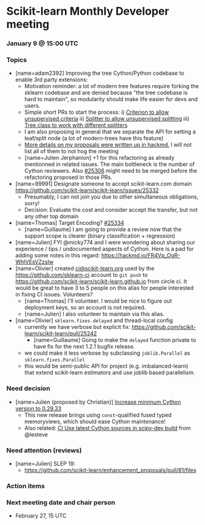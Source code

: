 # Scikit-learn Monthly Developer meeting
### January 9 @ 15:00 UTC


### Topics

- [name=adam2392] Improving the tree Cython/Python codebase to enable 3rd party extensions:
    - Motivation reminder: a lot of modern tree features require forking the sklearn codebase and are denied because "the tree codebase is hard to maintain", so modularity should make life easier for devs and users.
    - Simple short PRs to start the process: i) [Criterion to allow unsupervised criteria](https://github.com/scikit-learn/scikit-learn/pull/24678) ii) [Splitter to allow unsupervised splitting](https://github.com/scikit-learn/scikit-learn/pull/25101) iii) [Tree class to work with different splitters](https://github.com/scikit-learn/scikit-learn/pull/25118)
    - I am also proposing in general that we separate the API for setting a leaf/split node (a lot of modern-trees have this feature)
    - [More details on my proposals were written up in hackmd.](https://hackmd.io/TFmRQfFHSGucBt_Pk2gOWA)  I will not list all of them to not hog the meeting
    - [name=Julien Jerphanion] +1 for this refactoring as already mentionned in related issues. The main bottleneck is the number of Cython reviewers. Also [#25306](https://github.com/scikit-learn/scikit-learn/pull/25306) might need to be merged before the refactoring proposed in those PRs.
- [name=99991] Designate someone to accept scikit-learn.com domain https://github.com/scikit-learn/scikit-learn/issues/25332
    - Presumably, I can not join you due to other simultaneous obligations, sorry!
    - Decision: Evaluate the cost and consider accept the transfer, but not any other top domain
- [name=Thomas] Target Encoding? [#25334](https://github.com/scikit-learn/scikit-learn/pull/25334)
    - [name=Guillaume] I am going to provide a review now that the support scope is clearer (binary classification + regression)
- [name=Julien] FYI @micky774 and I were wondering about sharing our experience / tips / undocumented aspects of Cython. Here is a pad for adding some notes in this regard: https://hackmd.io/FR4Vp_OgR-WhlVEsVZzsIw
- [name=Olivier] created ci@scikit-learn.org used by the https://github.com/sklearn-ci account to `git push` to https://github.com/scikit-learn/scikit-learn.github.io from circle ci. It would be great to have 3 to 5 people on this alias for people interested in fixing CI issues. Volunteers?
    - [name=Thomas] I'll volunteer. I would be nice to figure out deployment keys, so an account is not required.
    - [name=Julien] I also volunteer to maintain via this alias.
- [name=Olivier] `sklearn.fixes.delayed` and thread-local config
    - currently we have verbose but explicit fix: https://github.com/scikit-learn/scikit-learn/pull/25242
        - [name=Guillaume] Going to make the `delayed` function private to have fix for the next 1.2.1 bugfix release.
    - we could make it less verbose by subclassing `joblib.Parallel` as `sklearn.fixes.Parallel`
    - this would be semi-public API for project (e.g. imbalanced-learn) that extend scikit-learn estimators and use joblib based parallelism.

### Need decision
- [name=Julien (proposed by Christian)] [Increase minimum Cython version to 0.29.33](https://github.com/scikit-learn/scikit-learn/issues/25322)
    - This new release brings using `const`-qualified fused typed memoryviews, which should ease Cython maintenance!
    - Also related: [CI Use latest Cython sources in scipy-dev build](https://github.com/scikit-learn/scikit-learn/pull/25300) from @lesteve
### Need attention (reviews)

- [name=Julien] SLEP 19:
    - https://github.com/scikit-learn/enhancement_proposals/pull/81/files

### Action items

### Next meeting date and chair person
- February 27, 15 UTC
